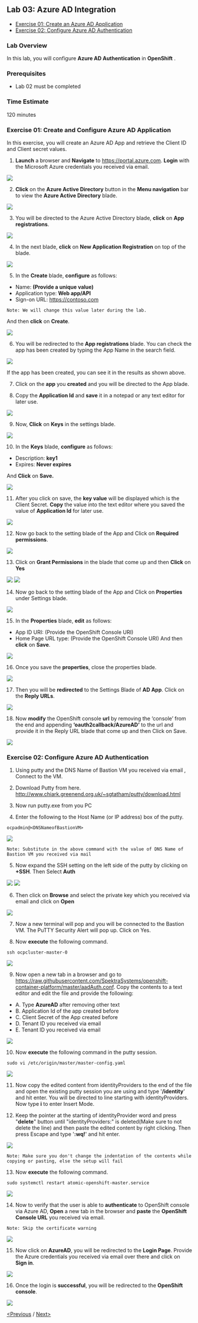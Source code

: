 ## Lab 03: Azure AD Integration

* [Exercise 01: Create an Azure AD Application](#exercise-01-create-an-azure-ad-application)
* [Exercise 02: Configure Azure AD Authentication](#exercise-02-configure-azure-ad-authentication)


### Lab Overview
In this lab, you will configure **Azure AD Authentication** in **OpenShift** .
### Prerequisites
*	Lab 02 must be completed

### Time Estimate
120 minutes

### Exercise 01: Create and Configure Azure AD Application
In this exercise, you will create an Azure AD App and retrieve the Client ID and Client secret values.
1.	**Launch** a browser and **Navigate** to https://portal.azure.com. **Login** with the Microsoft Azure credentials you received via email.
<img src="../images/6azure_dashboard.jpg"/>


2.	**Click** on the **Azure Active Directory** button in the **Menu navigation** bar to view the **Azure Active Directory** blade.
<img src="../images/14selectazure_ad.jpg"/>

3.	You will be directed to the Azure Active Directory blade, **click** on **App registrations**.
<img src="../images/15app_reg.jpg"/>

4.	In the next blade, **click** on **New Application Registration** on top of the blade.
<img src="../images/16new_appreg.jpg"/>

5.	In the **Create** blade, **configure** as follows:

-	Name: **(Provide a unique value)**
-	Application type: **Web app/API**
-	Sign-on URL: https://contoso.com

```
Note: We will change this value later during the lab.
```

And then **click** on **Create**.

<img src="../images/17createapp.jpg"/>

6.	You will be redirected to the **App registrations** blade. You can check the app has been created by typing the App Name in the search field.
<img src="../images/18check_app.jpg"/>

If the app has been created, you can see it in the results as shown above.

7.	Click on the **app** you **created** and you will be directed to the App blade.

8.	Copy the **Application Id** and **save** it in a notepad or any text editor for later use.
<img src="../images/19app_id.jpg"/>

9.	Now, **Click** on **Keys** in the settings blade.
<img src="../images/20app_key.jpg"/>

10.	In the **Keys** blade, **configure** as follows:

- Description: **key1**
- Expires: **Never expires**

And **Click** on **Save.**

<img src="../images/21save_key.jpg"/>

11.	After you click on save, the **key value** will be displayed which is the Client Secret.
**Copy** the value into the text editor where you saved the value of **Application Id** for later use.
<img src="../images/22copy_key.jpg"/>

12.   Now go back to the setting blade of the App and Click on **Required permissions**.
<img src="../images/53req_permission.jpg"/>

13.   Click on **Grant Permissions** in the blade that come up and then **Click** on **Yes**
<img src="../images/54grant_permission.jpg"/>
<img src="../images/55grantpermission_yes.jpg"/>

14.   Now go back to the setting blade of the App and Click on **Properties** under Settings blade.
<img src="../images/48app_properties.jpg"/>

15.	In the **Properties** blade, **edit** as follows:
-	App ID URI: (Provide the OpenShift Console URI)
-	Home Page URL type: (Provide the OpenShift Console URI)
And then **click** on **Save**.
<img src="../images/49save_properties.jpg"/>

16.	Once you save the **properties**, close the properties blade.
<img src="../images/50close_properties.jpg"/>

17.	Then you will be **redirected** to the Settings Blade of **AD App**. Click on the **Reply URLs**.
<img src="../images/51reply_url.jpg"/>

18.	Now **modify** the OpenShift console **url** by removing the ‘console’ from the end and appending **‘oauth2callback/AzureAD’** to the url and provide it in the Reply URL blade that come up and then Click on Save. 
<img src="../images/52replyurl_save.jpg"/>

### Exercise 02: Configure Azure AD Authentication

1.	Using putty and the DNS Name of Bastion VM you received via email , Connect to the VM.

2. Download Putty from here. http://www.chiark.greenend.org.uk/~sgtatham/putty/download.html

23. Now run putty.exe from you PC

4. Enter the following to the Host Name (or IP address) box of the putty.
```
ocpadmin@<DNSNameofBastionVM>
```
<img src="../images/putty1.jpg"/>

```
Note: Substitute in the above command with the value of DNS Name of Bastion VM you received via mail 
```

5. Now expand the SSH setting on the left side of the putty by clicking on **+SSH**. Then Select **Auth** 

<img src="../images/sshone.jpg"/>
<img src="../images/authssh.jpg"/>


6. Then click on **Browse** and select the private key which you received via email and click on **Open**

<img src="../images/browseopenssh.jpg"/>

7. Now a new terminal will pop and you will be connected to the Bastion VM. The PuTTY Security Alert will pop up. Click on Yes.

8.	Now **execute** the following command. 
```
ssh ocpcluster-master-0
```
<img src="../images/masterlogin.jpg"/>

9. Now open a new tab in a browser and go to https://raw.githubusercontent.com/SpektraSystems/openshift-container-platform/master/aadAuth.conf. Copy the contents to a text editor and edit the file and provide the following:
- A. Type **AzureAD** after removing other text
- B. Application Id of the app created before
- C. Client Secret of the App created before 
- D. Tenant ID you received via email
- E. Tenant ID you received via email

<img src="../images/editcontent.jpg"/>

10. Now **execute** the following command in the putty session. 
```
sudo vi /etc/origin/master/master-config.yaml
```
<img src="../images/contentcopy.jpg"/>

11. Now copy the edited content from identityProviders to the end of the file and open the existing putty session you are using and type '**/identity**' and hit enter. You will be directed to line starting with identityProviders. 
Now type **i** to enter Insert Mode. 

12. Keep the pointer at the starting of identityProvider word and press "**delete**" button until "identityProviders:" is deleted(Make sure to not delete the line) and then paste the edited content by right clicking. Then press Escape and type '**:wq!**' and hit enter.

<img src="../images/viedit.jpg"/>

```
Note: Make sure you don't change the indentation of the contents while copying or pasting, else the setup will fail
```

13. Now **execute** the following command. 
```
sudo systemctl restart atomic-openshift-master.service
``` 
<img src="../images/servicerestart.jpg"/>

14. Now to verify that the user is able to **authenticate** to OpenShift console via Azure AD, **Open** a new tab in the browser and **paste** the **OpenShift Console URL** you received via email.
```
Note: Skip the certificate warning
```
<img src="../images/67openshift_console.jpg"/>

15.	Now click on **AzureAD**, you will be redirected to the **Login Page**. Provide the Azure credentials you received via email over there and click on **Sign in**.
<img src="../images/68sign_in.jpg"/>

16.	Once the login is **successful**, you will be redirected to the **OpenShift console**.
<img src="../images/69openshift_cp.jpg"/>

[<Previous](/docs/Lab02:AccessingOCP.md) /
[Next>](/docs/Lab04:DeployingWorkloadonOpenshift.md)
